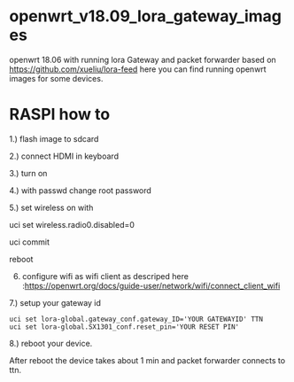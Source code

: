 # openwrt_v18.09_lora_gateway_images
openwrt 18.06 with running lora Gateway and packet forwarder based on https://github.com/xueliu/lora-feed here you can find running openwrt images for some devices.


# RASPI how to

1.) flash image to sdcard

2.) connect HDMI in keyboard

3.) turn on 

4.) with passwd change root password

5.) set wireless on with

  uci set wireless.radio0.disabled=0
  
  uci commit
  
  reboot

6) configure wifi as wifi client as descriped here :https://openwrt.org/docs/guide-user/network/wifi/connect_client_wifi

7.) setup your gateway id

    uci set lora-global.gateway_conf.gateway_ID='YOUR GATEWAYID' TTN
    uci set lora-global.SX1301_conf.reset_pin='YOUR RESET PIN'

8.) reboot your device.

After reboot the device takes about 1 min and packet forwarder connects to ttn.
